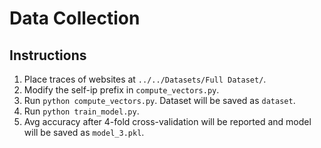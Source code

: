 # Data Collection

## Instructions

1. Place traces of websites at `../../Datasets/Full Dataset/`.
2. Modify the self-ip prefix in `compute_vectors.py`.
3. Run `python compute_vectors.py`. Dataset will be saved as `dataset`.
4. Run `python train_model.py`. 
5. Avg accuracy after 4-fold cross-validation will be reported and model will be saved as `model_3.pkl`. 